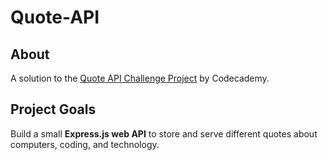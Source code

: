 # Quote-API

## About
A solution to the [Quote API Challenge Project](https://www.codecademy.com/journeys/full-stack-engineer/paths/fscj-22-back-end-development/tracks/fscj-22-build-a-back-end-with-express-js/modules/wdcp-22-challenge-project-quote-api-3fd5a618-4665-4bf2-bc55-6246f66c5955/projects/quote-api) by Codecademy. 

## Project Goals
Build a small **Express.js web API** to store and serve different quotes about computers, coding, and technology. 

